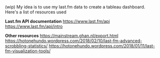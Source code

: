 (wip) My idea is to use my last.fm data to create a tableau dashboard. Here's a list of resources used 


**Last.fm API documentation**
https://www.last.fm/api
https://www.last.fm/api/intro


**Other resources**
https://mainstream.ghan.nl/export.html
https://hotonehundo.wordpress.com/2018/02/10/last-fm-advanced-scrobbling-statistics/
https://hotonehundo.wordpress.com/2018/01/11/last-fm-visualization-tools/

